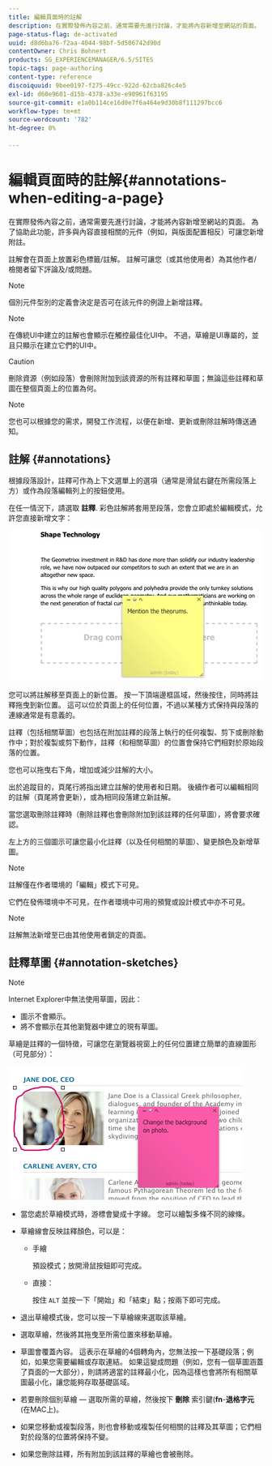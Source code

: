 ```yaml
---
title: 編輯頁面時的註解
description: 在實際發佈內容之前，通常需要先進行討論，才能將內容新增至網站的頁面。 為了協助此作業，許多與內容直接相關的元件可讓您新增註解。
page-status-flag: de-activated
uuid: d8d6ba76-f2aa-4044-98bf-5d506742d90d
contentOwner: Chris Bohnert
products: SG_EXPERIENCEMANAGER/6.5/SITES
topic-tags: page-authoring
content-type: reference
discoiquuid: 9bee0197-f275-49cc-922d-62cba826c4e5
exl-id: d60e9601-d15b-4378-a33e-e90961f63195
source-git-commit: e1a0b114ce16d0e7f6a464e9d30b8f111297bcc6
workflow-type: tm+mt
source-wordcount: '782'
ht-degree: 0%

---
```


# 編輯頁面時的註解{#annotations-when-editing-a-page}

在實際發佈內容之前，通常需要先進行討論，才能將內容新增至網站的頁面。 為了協助此功能，許多與內容直接相關的元件（例如，與版面配置相反）可讓您新增附註。

註解會在頁面上放置彩色標籤/註解。 註解可讓您（或其他使用者）為其他作者/檢閱者留下評論及/或問題。

>[!NOTE]
>
>個別元件型別的定義會決定是否可在該元件的例證上新增註釋。

>[!NOTE]
>
>在傳統UI中建立的註解也會顯示在觸控最佳化UI中。 不過，草繪是UI專屬的，並且只顯示在建立它們的UI中。

>[!CAUTION]
>
>刪除資源（例如段落）會刪除附加到該資源的所有註釋和草圖；無論這些註釋和草圖在整個頁面上的位置為何。

>[!NOTE]
>
>您也可以根據您的需求，開發工作流程，以便在新增、更新或刪除註解時傳送通知。

## 註解 {#annotations}

根據段落設計，註釋可作為上下文選單上的選項（通常是滑鼠右鍵在所需段落上方）或作為段落編輯列上的按鈕使用。

在任一情況下，請選取 **註釋**. 彩色註解將套用至段落，您會立即處於編輯模式，允許您直接新增文字：

![chlimage_1-137](assets/chlimage_1-137.png)

您可以將註解移至頁面上的新位置。 按一下頂端邊框區域，然後按住，同時將註釋拖曳到新位置。 這可以位於頁面上的任何位置，不過以某種方式保持與段落的連線通常是有意義的。

註釋（包括相關草圖）也包括在附加註釋的段落上執行的任何複製、剪下或刪除動作中；對於複製或剪下動作，註釋（和相關草圖）的位置會保持它們相對於原始段落的位置。

您也可以拖曳右下角，增加或減少註解的大小。

出於追蹤目的，頁尾行將指出建立註解的使用者和日期。 後續作者可以編輯相同的註解（頁尾將會更新），或為相同段落建立新註解。

當您選取刪除註釋時（刪除註釋也會刪除附加到該註釋的任何草圖），將會要求確認。

左上方的三個圖示可讓您最小化註釋（以及任何相關的草圖）、變更顏色及新增草圖。

>[!NOTE]
>
>註解僅在作者環境的「編輯」模式下可見。
>
>它們在發佈環境中不可見，在作者環境中可用的預覽或設計模式中亦不可見。

>[!NOTE]
>
>註解無法新增至已由其他使用者鎖定的頁面。

## 註釋草圖 {#annotation-sketches}

>[!NOTE]
>
>Internet Explorer中無法使用草圖，因此：
>
>* 圖示不會顯示。
>* 將不會顯示在其他瀏覽器中建立的現有草圖。
>


草繪是註釋的一個特徵，可讓您在瀏覽器視窗上的任何位置建立簡單的直線圖形（可見部分）：

![chlimage_1-138](assets/chlimage_1-138.png)

* 當您處於草繪模式時，游標會變成十字線。 您可以繪製多條不同的線條。
* 草繪線會反映註釋顏色，可以是：

   * 手繪

      預設模式；放開滑鼠按鈕即可完成。

   * 直接：

      按住 `ALT` 並按一下「開始」和「結束」點；按兩下即可完成。

* 退出草繪模式後，您可以按一下草繪線來選取該草繪。
* 選取草繪，然後將其拖曳至所需位置來移動草繪。
* 草圖會覆蓋內容。 這表示在草繪的4個轉角內，您無法按一下基礎段落；例如，如果您需要編輯或存取連結。 如果這變成問題（例如，您有一個草圖涵蓋了頁面的一大部分），則請將適當的註釋最小化，因為這樣也會將所有相關草圖最小化，讓您能夠存取基礎區域。
* 若要刪除個別草繪 — 選取所需的草繪，然後按下 **刪除** 索引鍵(**fn**-**退格字元** (在MAC上)。

* 如果您移動或複製段落，則也會移動或複製任何相關的註釋及其草圖；它們相對於段落的位置將保持不變。
* 如果您刪除註釋，所有附加到該註釋的草繪也會被刪除。
